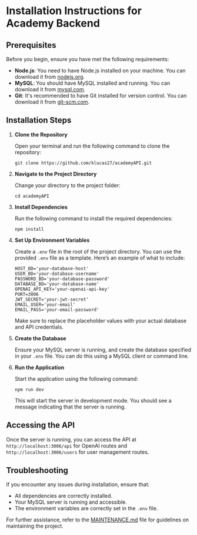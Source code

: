 # Installation Instructions for Academy Backend

## Prerequisites

Before you begin, ensure you have met the following requirements:

- **Node.js**: You need to have Node.js installed on your machine. You can download it from [nodejs.org](https://nodejs.org/).
- **MySQL**: You should have MySQL installed and running. You can download it from [mysql.com](https://www.mysql.com/).
- **Git**: It's recommended to have Git installed for version control. You can download it from [git-scm.com](https://git-scm.com/).

## Installation Steps

1. **Clone the Repository**

   Open your terminal and run the following command to clone the repository:

   ```
   git clone https://github.com/klucas27/academyAPI.git
   ```

2. **Navigate to the Project Directory**

   Change your directory to the project folder:

   ```
   cd academyAPI
   ```

3. **Install Dependencies**

   Run the following command to install the required dependencies:

   ```
   npm install
   ```

4. **Set Up Environment Variables**

   Create a `.env` file in the root of the project directory. You can use the provided `.env` file as a template. Here’s an example of what to include:

   ```
   HOST_BD='your-database-host'
   USER_BD='your-database-username'
   PASSWORD_BD='your-database-password'
   DATABASE_BD='your-database-name'
   OPENAI_API_KEY='your-openai-api-key'
   PORT=3006
   JWT_SECRET='your-jwt-secret'
   EMAIL_USER='your-email'
   EMAIL_PASS='your-email-password'
   ```

   Make sure to replace the placeholder values with your actual database and API credentials.

5. **Create the Database**

   Ensure your MySQL server is running, and create the database specified in your `.env` file. You can do this using a MySQL client or command line.

6. **Run the Application**

   Start the application using the following command:

   ```
   npm run dev
   ```

   This will start the server in development mode. You should see a message indicating that the server is running.

## Accessing the API

Once the server is running, you can access the API at `http://localhost:3006/api` for OpenAI routes and `http://localhost:3006/users` for user management routes.

## Troubleshooting

If you encounter any issues during installation, ensure that:

- All dependencies are correctly installed.
- Your MySQL server is running and accessible.
- The environment variables are correctly set in the `.env` file.

For further assistance, refer to the [MAINTENANCE.md](MAINTENANCE.md) file for guidelines on maintaining the project.